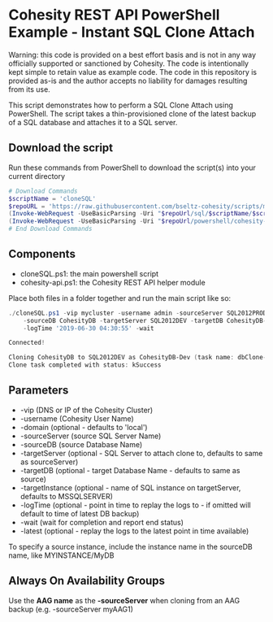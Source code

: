 # Cohesity REST API PowerShell Example - Instant SQL Clone Attach

Warning: this code is provided on a best effort basis and is not in any way officially supported or sanctioned by Cohesity. The code is intentionally kept simple to retain value as example code. The code in this repository is provided as-is and the author accepts no liability for damages resulting from its use.

This script demonstrates how to perform a SQL Clone Attach using PowerShell. The script takes a thin-provisioned clone of the latest backup of a SQL database and attaches it to a SQL server.

## Download the script

Run these commands from PowerShell to download the script(s) into your current directory

```powershell
# Download Commands
$scriptName = 'cloneSQL'
$repoURL = 'https://raw.githubusercontent.com/bseltz-cohesity/scripts/master'
(Invoke-WebRequest -UseBasicParsing -Uri "$repoUrl/sql/$scriptName/$scriptName.ps1").content | Out-File "$scriptName.ps1"; (Get-Content "$scriptName.ps1") | Set-Content "$scriptName.ps1"
(Invoke-WebRequest -UseBasicParsing -Uri "$repoUrl/powershell/cohesity-api/cohesity-api.ps1").content | Out-File cohesity-api.ps1; (Get-Content cohesity-api.ps1) | Set-Content cohesity-api.ps1
# End Download Commands
```

## Components

* cloneSQL.ps1: the main powershell script
* cohesity-api.ps1: the Cohesity REST API helper module

Place both files in a folder together and run the main script like so:

```powershell
./cloneSQL.ps1 -vip mycluster -username admin -sourceServer SQL2012PROD `
    -sourceDB CohesityDB -targetServer SQL2012DEV -targetDB CohesityDB-Dev `
    -logTime '2019-06-30 04:30:55' -wait

Connected!

Cloning CohesityDB to SQL2012DEV as CohesityDB-Dev (task name: dbClone-1562532529000000)
Clone task completed with status: kSuccess
```

## Parameters

* -vip (DNS or IP of the Cohesity Cluster)
* -username (Cohesity User Name)
* -domain (optional - defaults to 'local')
* -sourceServer (source SQL Server Name)
* -sourceDB (source Database Name)
* -targetServer (optional - SQL Server to attach clone to, defaults to same as sourceServer)
* -targetDB (optional - target Database Name - defaults to same as source)
* -targetInstance (optional - name of SQL instance on targetServer, defaults to MSSQLSERVER)
* -logTime (optional - point in time to replay the logs to - if omitted will default to time of latest DB backup)
* -wait (wait for completion and report end status)
* -latest (optional - replay the logs to the latest point in time available)

To specify a source instance, include the instance name in the sourceDB name, like MYINSTANCE/MyDB

## Always On Availability Groups

Use the **AAG name** as the **-sourceServer** when cloning from an AAG backup (e.g. -sourceServer myAAG1)
